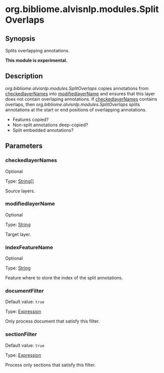 # org.bibliome.alvisnlp.modules.SplitOverlaps

## Synopsis

Splits overlapping annotations.

**This module is experimental.**

## Description

*org.bibliome.alvisnlp.modules.SplitOverlaps* copies annotations from [checkedlayerNames](#checkedlayerNames) into [modifiedlayerName](#modifiedlayerName) and ensures that this layer does not contain overlaping annotations. If [checkedlayerNames](#checkedlayerNames) contains overlaps, then *org.bibliome.alvisnlp.modules.SplitOverlaps* splits annotations at the start or end positions of overlapping annotations.


* Features copied?
* Non-split annotations deep-copied?
* Split embedded annotations?

## Parameters

<a name="checkedlayerNames">

### checkedlayerNames

Optional

Type: [String[]](../converter/java.lang.String[])

Source layers.

<a name="modifiedlayerName">

### modifiedlayerName

Optional

Type: [String](../converter/java.lang.String)

Target layer.

<a name="indexFeatureName">

### indexFeatureName

Optional

Type: [String](../converter/java.lang.String)

Feature where to store the index of the split annotations.

<a name="documentFilter">

### documentFilter

Default value: `true`

Type: [Expression](../converter/alvisnlp.corpus.expressions.Expression)

Only process document that satisfy this filter.

<a name="sectionFilter">

### sectionFilter

Default value: `true`

Type: [Expression](../converter/alvisnlp.corpus.expressions.Expression)

Process only sections that satisfy this filter.

